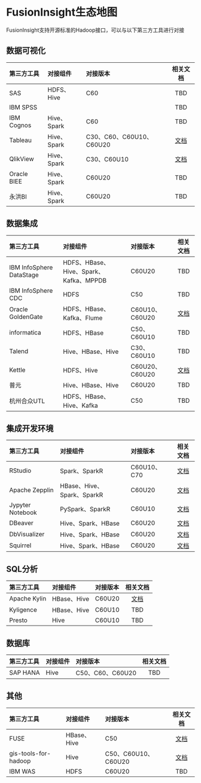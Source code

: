 <!-- ex_nonav -->

# FusionInsight生态地图

FusionInsight支持开源标准的Hadoop接口，可以与以下第三方工具进行对接

## 数据可视化

| 第三方工具  | 对接组件    | 对接版本                 |                             相关文档                              |
|:------------|:------------|:-------------------------|:-----------------------------------------------------------------:|
| SAS         | HDFS、Hive  | C60                      |                                TBD                                |
| IBM SPSS    |             |                          |                                TBD                                |
| IBM Cognos  | Hive、Spark | C60                      |                                TBD                                |
| Tableau     | Hive、Spark | C30、C60、C60U10、C60U20 | [文档](Business_Intelligence/Using_Tableau_with_FusionInsight.md) |
| QlikView    | Hive、Spark | C30、C60U10              | [文档](Business_Intelligence/Using_QlikView_with_FusionInsight.md) |
| Oracle BIEE | Hive、Spark | C60U20                   |                                TBD                                |
| 永洪BI      | Hive、Spark | C60U20                   |                                TBD                                |

## 数据集成

| 第三方工具               | 对接组件                               | 对接版本       |                                相关文档                                |
|:-------------------------|:---------------------------------------|:---------------|:----------------------------------------------------------------------:|
| IBM InfoSphere DataStage | HDFS、HBase、Hive、Spark、Kafka、MPPDB | C60U20         |                                  TBD                                   |
| IBM InfoSphere CDC       | HDFS                                   | C50            |                                  TBD                                   |
| Oracle GoldenGate        | HDFS、HBase、Kafka、Flume              | C60U10、C60U20 | [文档](Data_Integration/Using_Oracle_GoldenGate_with_FusionInsight.md) |
| informatica              | HDFS、HBase                            | C50、C60U10    |                                  TBD                                   |
| Talend                   | Hive、HBase、Hive                      | C30、C60U10    |                                  TBD                                   |
| Kettle                   | HDFS、Hive                             | C60U20、C60U20 |      [文档](Data_Integration/Using_Kettle_with_FusionInsight.md)       |
| 普元                     | Hive、HBase、Hive                      | C60U20         |                                  TBD                                   |
| 杭州合众UTL              | HDFS、HBase、Hive、Kafka               | C50            |                                  TBD                                   |

## 集成开发环境

| 第三方工具       | 对接组件                   | 对接版本    |                                        相关文档                                         |
|:-----------------|:---------------------------|:------------|:---------------------------------------------------------------------------------------:|
| RStudio          | Spark、SparkR              | C60U10、C70 |     [文档](Integrated_Development_Environment/Using_RStudio_with_FusionInsight.md)     |
| Apache Zepplin   | HBase、Hive、Spark、SparkR | C60U20      |   [文档](Integrated_Development_Environment/Using_Zeppelin_with_FusionInsight_HD.md)   |
| Jypyter Notebook | PySpark、SparkR            | C60U10      | [文档](Integrated_Development_Environment/Using_Jupyter_Notebook_with_FusionInsight.md) |
| DBeaver          | Hive、Spark、HBase         | C60U20      |     [文档](Integrated_Development_Environment/Using_DBeaver_with_FusionInsight.md)     |
| DbVisualizer     | Hive、Spark、HBase         | C60U20      |  [文档](Integrated_Development_Environment/Using_DbVisualizer_with_FusionInsight.md)    |
| Squirrel         | Hive、Spark、HBase         | C60U20      |  [文档](Integrated_Development_Environment/Using_Squirrel_with_FusionInsight.md)   |

## SQL分析

| 第三方工具   | 对接组件    | 对接版本 |                            相关文档                            |
|:-------------|:------------|:---------|:--------------------------------------------------------------:|
| Apache Kylin | HBase、Hive | C60U20   | [文档](SQL_Analytics_Engine/Using_Kylin_with_FusionInsight.md) |
| Kyligence    | HBase、Hive | C60U10   |                              TBD                               |
| Presto       | Hive        | C60U10   |                              TBD                               |

## 数据库

| 第三方工具 | 对接组件 | 对接版本         | 相关文档 |
|:-----------|:---------|:-----------------|:--------:|
| SAP HANA   | Hive     | C50、C60、C60U20 |   TBD    |

## 其他

| 第三方工具           | 对接组件    | 对接版本            |                     相关文档                     |
|:---------------------|:------------|:--------------------|:------------------------------------------------:|
| FUSE                 | HBase、Hive | C50                 |   [文档](Other/Using_FUSE_with_FusionInsight.md) |
| gis-tools-for-hadoop | Hive        | C50、C60U10、C60U20 |   [文档](Other/Using_GIS_Tools_for_Hadoop_with_FusionInsight.md)|
| IBM WAS              | HDFS        | C60U20              |                       TBD                        |
